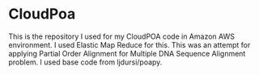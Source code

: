 # CloudPoa

This is the repository I used for my CloudPOA code in Amazon AWS environment. I used Elastic Map Reduce for this. This was an attempt for applying Partial Order Alignment for Multiple DNA Sequence Alignment problem. I used base code from ljdursi/poapy. 
